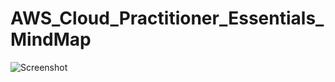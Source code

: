 # AWS_Cloud_Practitioner_Essentials_MindMap


![Screenshot](https://raw.githubusercontent.com/jcarlos78/AWS_Cloud_Practitioner_Essentials_MindMap/AWS%20Cloud%20Practitioner%20Essentials.jpg)
